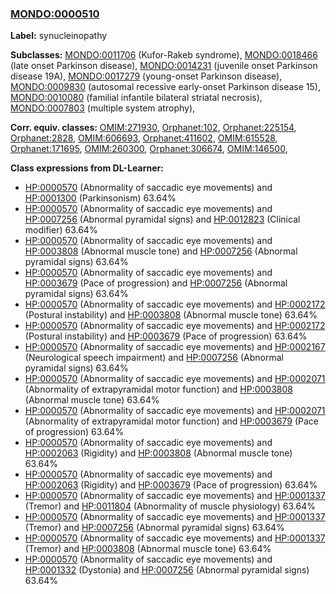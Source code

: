 
### [MONDO:0000510](http://purl.obolibrary.org/obo/MONDO_0000510)
**Label:** synucleinopathy

**Subclasses:** [MONDO:0011706](http://purl.obolibrary.org/obo/MONDO_0011706) (Kufor-Rakeb syndrome), [MONDO:0018466](http://purl.obolibrary.org/obo/MONDO_0018466) (late onset Parkinson disease), [MONDO:0014231](http://purl.obolibrary.org/obo/MONDO_0014231) (juvenile onset Parkinson disease 19A), [MONDO:0017279](http://purl.obolibrary.org/obo/MONDO_0017279) (young-onset Parkinson disease), [MONDO:0009830](http://purl.obolibrary.org/obo/MONDO_0009830) (autosomal recessive early-onset Parkinson disease 15), [MONDO:0010080](http://purl.obolibrary.org/obo/MONDO_0010080) (familial infantile bilateral striatal necrosis), [MONDO:0007803](http://purl.obolibrary.org/obo/MONDO_0007803) (multiple system atrophy), 

**Corr. equiv. classes:** [OMIM:271930](http://purl.obolibrary.org/obo/OMIM_271930), [Orphanet:102](http://www.orpha.net/ORDO/Orphanet_102), [Orphanet:225154](http://www.orpha.net/ORDO/Orphanet_225154), [Orphanet:2828](http://www.orpha.net/ORDO/Orphanet_2828), [OMIM:606693](http://purl.obolibrary.org/obo/OMIM_606693), [Orphanet:411602](http://www.orpha.net/ORDO/Orphanet_411602), [OMIM:615528](http://purl.obolibrary.org/obo/OMIM_615528), [Orphanet:171695](http://www.orpha.net/ORDO/Orphanet_171695), [OMIM:260300](http://purl.obolibrary.org/obo/OMIM_260300), [Orphanet:306674](http://www.orpha.net/ORDO/Orphanet_306674), [OMIM:146500](http://purl.obolibrary.org/obo/OMIM_146500), 

**Class expressions from DL-Learner:**

- [HP:0000570](http://purl.obolibrary.org/obo/HP_0000570) (Abnormality of saccadic eye movements) and [HP:0001300](http://purl.obolibrary.org/obo/HP_0001300) (Parkinsonism) 63.64%
- [HP:0000570](http://purl.obolibrary.org/obo/HP_0000570) (Abnormality of saccadic eye movements) and [HP:0007256](http://purl.obolibrary.org/obo/HP_0007256) (Abnormal pyramidal signs) and [HP:0012823](http://purl.obolibrary.org/obo/HP_0012823) (Clinical modifier) 63.64%
- [HP:0000570](http://purl.obolibrary.org/obo/HP_0000570) (Abnormality of saccadic eye movements) and [HP:0003808](http://purl.obolibrary.org/obo/HP_0003808) (Abnormal muscle tone) and [HP:0007256](http://purl.obolibrary.org/obo/HP_0007256) (Abnormal pyramidal signs) 63.64%
- [HP:0000570](http://purl.obolibrary.org/obo/HP_0000570) (Abnormality of saccadic eye movements) and [HP:0003679](http://purl.obolibrary.org/obo/HP_0003679) (Pace of progression) and [HP:0007256](http://purl.obolibrary.org/obo/HP_0007256) (Abnormal pyramidal signs) 63.64%
- [HP:0000570](http://purl.obolibrary.org/obo/HP_0000570) (Abnormality of saccadic eye movements) and [HP:0002172](http://purl.obolibrary.org/obo/HP_0002172) (Postural instability) and [HP:0003808](http://purl.obolibrary.org/obo/HP_0003808) (Abnormal muscle tone) 63.64%
- [HP:0000570](http://purl.obolibrary.org/obo/HP_0000570) (Abnormality of saccadic eye movements) and [HP:0002172](http://purl.obolibrary.org/obo/HP_0002172) (Postural instability) and [HP:0003679](http://purl.obolibrary.org/obo/HP_0003679) (Pace of progression) 63.64%
- [HP:0000570](http://purl.obolibrary.org/obo/HP_0000570) (Abnormality of saccadic eye movements) and [HP:0002167](http://purl.obolibrary.org/obo/HP_0002167) (Neurological speech impairment) and [HP:0007256](http://purl.obolibrary.org/obo/HP_0007256) (Abnormal pyramidal signs) 63.64%
- [HP:0000570](http://purl.obolibrary.org/obo/HP_0000570) (Abnormality of saccadic eye movements) and [HP:0002071](http://purl.obolibrary.org/obo/HP_0002071) (Abnormality of extrapyramidal motor function) and [HP:0003808](http://purl.obolibrary.org/obo/HP_0003808) (Abnormal muscle tone) 63.64%
- [HP:0000570](http://purl.obolibrary.org/obo/HP_0000570) (Abnormality of saccadic eye movements) and [HP:0002071](http://purl.obolibrary.org/obo/HP_0002071) (Abnormality of extrapyramidal motor function) and [HP:0003679](http://purl.obolibrary.org/obo/HP_0003679) (Pace of progression) 63.64%
- [HP:0000570](http://purl.obolibrary.org/obo/HP_0000570) (Abnormality of saccadic eye movements) and [HP:0002063](http://purl.obolibrary.org/obo/HP_0002063) (Rigidity) and [HP:0003808](http://purl.obolibrary.org/obo/HP_0003808) (Abnormal muscle tone) 63.64%
- [HP:0000570](http://purl.obolibrary.org/obo/HP_0000570) (Abnormality of saccadic eye movements) and [HP:0002063](http://purl.obolibrary.org/obo/HP_0002063) (Rigidity) and [HP:0003679](http://purl.obolibrary.org/obo/HP_0003679) (Pace of progression) 63.64%
- [HP:0000570](http://purl.obolibrary.org/obo/HP_0000570) (Abnormality of saccadic eye movements) and [HP:0001337](http://purl.obolibrary.org/obo/HP_0001337) (Tremor) and [HP:0011804](http://purl.obolibrary.org/obo/HP_0011804) (Abnormality of muscle physiology) 63.64%
- [HP:0000570](http://purl.obolibrary.org/obo/HP_0000570) (Abnormality of saccadic eye movements) and [HP:0001337](http://purl.obolibrary.org/obo/HP_0001337) (Tremor) and [HP:0007256](http://purl.obolibrary.org/obo/HP_0007256) (Abnormal pyramidal signs) 63.64%
- [HP:0000570](http://purl.obolibrary.org/obo/HP_0000570) (Abnormality of saccadic eye movements) and [HP:0001337](http://purl.obolibrary.org/obo/HP_0001337) (Tremor) and [HP:0003808](http://purl.obolibrary.org/obo/HP_0003808) (Abnormal muscle tone) 63.64%
- [HP:0000570](http://purl.obolibrary.org/obo/HP_0000570) (Abnormality of saccadic eye movements) and [HP:0001332](http://purl.obolibrary.org/obo/HP_0001332) (Dystonia) and [HP:0007256](http://purl.obolibrary.org/obo/HP_0007256) (Abnormal pyramidal signs) 63.64%


